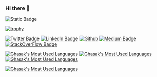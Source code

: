 ### Hi there 👋
![Static Badge](https://img.shields.io/badge/CodingProfile-Projects_Repos-blue?style=plastic&link=https%3A%2F%2Fgithub.com%2FGhasak%3Ftab%3Drepositories&link=https%3A%2F%2Fgithub.com%2FGhasak%3Ftab%3Drepositories)

<!--
**Ghasak/Ghasak** is a ✨ _special_ ✨ repository because its `README.md` (this file) appears on your GitHub profile.

Here are some ideas to get you started:

- 🔭 I’m currently working on ...
- 🌱 I’m currently learning ...
- 👯 I’m looking to collaborate on ...
- 🤔 I’m looking for help with ...
- 💬 Ask me about ...
- 📫 How to reach me: ...
- 😄 Pronouns: ...
- ⚡ Fun fact: ...
-->


[![trophy](https://github-profile-trophy.vercel.app/?username=Ghasak&column=5&theme=onedark)](https://github.com/ryo-ma/github-profile-trophy)


<!-- [![Visits Badge](https://badges.pufler.dev/visits/ghasak)](https://medium.com/@ghasak) -->
[![Twitter Badge](https://img.shields.io/badge/X-000000?style=for-the-badge&logo=x&logoColor=white)](https://twitter.com/mdotgh)
[![LinkedIn Badge](https://img.shields.io/badge/LinkedIn-0077B5?style=for-the-badge&logo=linkedin&logoColor=white)](https://www.linkedin.com/in/ghasak-ibrahim-95534118/)
[![Github](https://img.shields.io/badge/GitHub-100000?style=for-the-badge&logo=github&logoColor=white)](https://github.com/Ghasak)
[![Medium Badge](https://img.shields.io/badge/Medium-12100E?style=for-the-badge&logo=medium&logoColor=white)](https://medium.com/@ghasak)
[![StackOverFlow Badge](https://img.shields.io/badge/Stack_Overflow-FE7A16?style=for-the-badge&logo=stack-overflow&logoColor=white)](https://stackoverflow.com/users/10768894/dr-neo)



<!-- [![Anurag's GitHub stats](https://github-readme-stats.vercel.app/api?username=Ghasak)](https://github.com/Ghasak/github-readme-stats) -->
[![Ghasak's Most Used Languages](https://github-readme-stats-git-masterrstaa-rickstaa.vercel.app/api?username=Ghasak&theme=onedark)]()
[![Ghasak's Most Used Languages](https://github-readme-stats.vercel.app/api/top-langs/?username=Ghasak&theme=onedark)]()
[![Ghasak's Most Used Languages](https://hits.seeyoufarm.com/api/count/incr/badge.svg?url=https%3A%2F%2Fgithub.com%2FGhasak1212%2Fhit-counter)]()

[![Ghasak's Most Used Languages](https://github-profile-summary-cards.vercel.app/api/cards/profile-details?username=Ghasak&theme=github_dark)]()
<!-- References 
https://github.com/alexandresanlim/Badges4-README.md-Profile?tab=readme-ov-file#-activity-graph-
https://github.com/ryo-ma/github-profile-trophy?tab=readme-ov-file#apply-theme
https://github.com/ryo-ma/github-profile-trophy?tab=readme-ov-file
https://github.com/anuraghazra/github-readme-stats

-->
